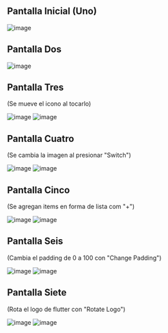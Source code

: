 ## Pantalla Inicial (Uno)

![image](https://github.com/user-attachments/assets/36f57a6f-a52a-4cfe-aaa9-95fcbef3d161)

## Pantalla Dos

![image](https://github.com/user-attachments/assets/fad0d3e7-3081-4297-bb0a-b80285b600ff)

## Pantalla Tres

(Se mueve el icono al tocarlo)

![image](https://github.com/user-attachments/assets/19b71f36-72a6-4020-ba2c-ba30914b3fd5)
![image](https://github.com/user-attachments/assets/e2f81588-9e74-4ec4-b255-428657bd8727)

## Pantalla Cuatro

(Se cambia la imagen al presionar "Switch")

![image](https://github.com/user-attachments/assets/3155bdd3-7707-43b1-8c25-16390af3f24a)
![image](https://github.com/user-attachments/assets/e3cfef5b-4c23-4cb5-a270-07f51ea94fa9)

## Pantalla Cinco 

(Se agregan items en forma de lista com "+")

![image](https://github.com/user-attachments/assets/ffcf567d-514b-4f6b-bfde-a0c67123ef6a)
![image](https://github.com/user-attachments/assets/e0c74d6c-dd14-4c28-912d-8c38b623244c)

## Pantalla Seis

(Cambia el padding de 0 a 100 con "Change Padding")

![image](https://github.com/user-attachments/assets/b9d884e8-bd32-4352-a463-2c588e3ee89f)
![image](https://github.com/user-attachments/assets/66504174-e68e-4953-8c12-4fce9f7f2949)

## Pantalla Siete

(Rota el logo de flutter con "Rotate Logo")

![image](https://github.com/user-attachments/assets/30265370-e379-4292-b8d6-5296b7687e51)
![image](https://github.com/user-attachments/assets/a1f789cc-ce3f-462f-8597-a7589e869810)






